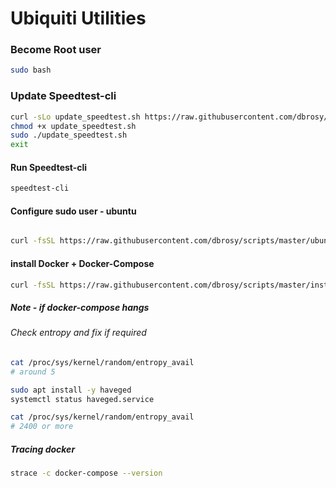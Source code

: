 # Ubiquiti Utilities
### Become Root user
```bash
sudo bash
```

### Update Speedtest-cli
```bash
curl -sLo update_speedtest.sh https://raw.githubusercontent.com/dbrosy/scripts/master/update_speedtest.sh
chmod +x update_speedtest.sh
sudo ./update_speedtest.sh
exit
```
#### Run Speedtest-cli
```bash
speedtest-cli
```

#### Configure sudo user - ubuntu
```sh

curl -fsSL https://raw.githubusercontent.com/dbrosy/scripts/master/ubuntu-server-sudo.sh > /tmp/ubuntu-server-sudo.sh && sudo bash /tmp/ubuntu-server-sudo.sh

```

#### install Docker + Docker-Compose
```sh
curl -fsSL https://raw.githubusercontent.com/dbrosy/scripts/master/install-docker.sh > /tmp/install-docker.sh && bash /tmp/install-docker.sh
```
##### Note - if docker-compose hangs

###### Check entropy and fix if required
```sh
cat /proc/sys/kernel/random/entropy_avail
# around 5

sudo apt install -y haveged
systemctl status haveged.service

cat /proc/sys/kernel/random/entropy_avail
# 2400 or more
```

##### Tracing docker
```sh
strace -c docker-compose --version
```
